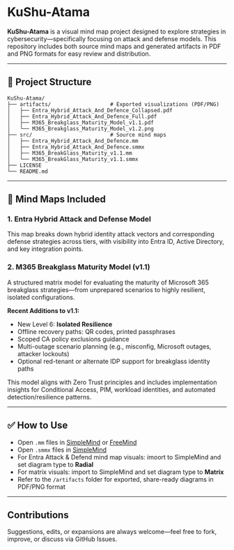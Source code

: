 # KuShu-Atama

**KuShu-Atama** is a visual mind map project designed to explore strategies in cybersecurity—specifically focusing on attack and defense models. This repository includes both source mind maps and generated artifacts in PDF and PNG formats for easy review and distribution.

---

## 📁 Project Structure

```
KuShu-Atama/
├── artifacts/                   # Exported visualizations (PDF/PNG)
│   ├── Entra_Hybrid_Attack_And_Defence_Collapsed.pdf
│   ├── Entra_Hybrid_Attack_And_Defence_Full.pdf
│   ├── M365_Breakglass_Maturity_Model_v1.1.pdf
│   └── M365_Breakglass_Maturity_Model_v1.2.png
├── src/                         # Source mind maps
│   ├── Entra_Hybrid_Attack_And_Defence.mm
│   ├── Entra_Hybrid_Attack_And_Defence.smmx
│   ├── M365_BreakGlass_Maturity_v1.1.mm
│   └── M365_BreakGlass_Maturity_v1.1.smmx
├── LICENSE
└── README.md
```

---

## 🧠 Mind Maps Included

### 1. Entra Hybrid Attack and Defense Model
This map breaks down hybrid identity attack vectors and corresponding defense strategies across tiers, with visibility into Entra ID, Active Directory, and key integration points.

### 2. M365 Breakglass Maturity Model (v1.1)
A structured matrix model for evaluating the maturity of Microsoft 365 breakglass strategies—from unprepared scenarios to highly resilient, isolated configurations.

**Recent Additions to v1.1:**
- New Level 6: **Isolated Resilience**
- Offline recovery paths: QR codes, printed passphrases
- Scoped CA policy exclusions guidance
- Multi-outage scenario planning (e.g., misconfig, Microsoft outages, attacker lockouts)
- Optional red-tenant or alternate IDP support for breakglass identity paths

This model aligns with Zero Trust principles and includes implementation insights for Conditional Access, PIM, workload identities, and automated detection/resilience patterns.

---

## ✅ How to Use

- Open `.mm` files in [SimpleMind](https://simplemind.eu) or [FreeMind](http://freemind.sourceforge.net/wiki/index.php/Main_Page)
- Open `.smmx` files in [SimpleMind](https://simplemind.eu)
- For Entra Attack & Defend mind map visuals: imoort to SimpleMind and set diagram type to **Radial**
- For matrix visuals: import to SimpleMind and set diagram type to **Matrix**
- Refer to the `/artifacts` folder for exported, share-ready diagrams in PDF/PNG format

---

## Contributions

Suggestions, edits, or expansions are always welcome—feel free to fork, improve, or discuss via GitHub Issues.
